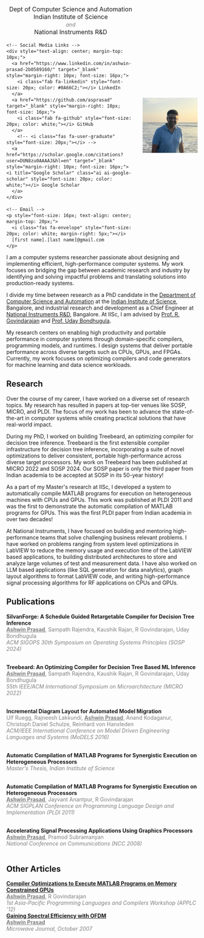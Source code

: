 
<head>
  <link href="https://cdnjs.cloudflare.com/ajax/libs/font-awesome/6.0.0/css/all.min.css" rel="stylesheet">
 <link rel="stylesheet" href="https://cdn.jsdelivr.net/npm/academicons@1.9.2/css/academicons.min.css" integrity="sha512-KlJCpRsLf+KKu2VQa5vmRuClRFjxc5lXO03ixZt82HZUk41+1I0bD8KBSA0fY290ayMfWYI9udIqeOWSu1/uZg==" crossorigin="anonymous" media="print" onload="this.media='all'">  
</head>

<div style="display: flex; align-items: center;">
  <div style="width: 70%; padding-right: 20px;">
    <!-- Department Information -->
    <p style="font-size: 16px; text-align: center; margin-top: 20px;">
      Dept of Computer Science and Automation<br>
      Indian Institute of Science<br>
      <span style="font-size: 14px; font-style: italic; color: gray;">and</span><br>
      National Instruments R&D
    </p>
    
    <!-- Social Media Links -->
    <div style="text-align: center; margin-top: 10px;">
      <a href="https://www.linkedin.com/in/ashwin-prasad-2b0589160/" target="_blank" style="margin-right: 10px; font-size: 16px;">
        <i class="fab fa-linkedin" style="font-size: 20px; color: #0A66C2;"></i> LinkedIn
      </a>
      <a href="https://github.com/asprasad" target="_blank" style="margin-right: 10px; font-size: 16px;">
        <i class="fab fa-github" style="font-size: 20px; color: white;"></i> GitHub
      </a>
        <!-- <i class="fas fa-user-graduate" style="font-size: 20px;"></i> -->       
      <a href="https://scholar.google.com/citations?user=DUN8zu0AAAAJ&hl=en" target="_blank" style="margin-right: 10px; font-size: 16px;"> <i title="Google Scholar" class="ai ai-google-scholar" style="font-size: 20px; color: white;"></i> Google Scholar
      </a>
    </div>
    
    <!-- Email -->
    <p style="font-size: 16px; text-align: center; margin-top: 20px;">
      <i class="fas fa-envelope" style="font-size: 20px; color: white; margin-right: 5px;"></i>
      [first name].[last name]@gmail.com
    </p>
  </div>

  <!-- Image -->
  <div style="width: 30%;">
    <img src="images/AshwinPrasad.jpg" alt="Ashwin Prasad" style="width: 100%; max-width: 400px;">
  </div>
</div>
I am a computer systems researcher passionate about designing and implementing efficient, high-performance computer systems. My work focuses on bridging the gap between academic research and industry by identifying and solving impactful problems and translating solutions into production-ready systems.

I divide my time between research as a PhD candidate in the <a href="https://www.csa.iisc.ac.in/" target="_blank">Department of Computer Science and Automation</a> at the <a href="https://iisc.ac.in/">Indian Institute of Science</a>, Bangalore, and industrial research and development as a Chief Engineer at <a href="https://www.ni.com/">National Instruments R&D</a>, Bangalore. At IISc, I am advised by <a href="https://www.csa.iisc.ac.in/~govind/">Prof. R. Govindarajan</a> and <a href="https://www.csa.iisc.ac.in/~udayb/">Prof. Uday Bondhugula</a>.

My research centers on enabling high productivity and portable performance in computer systems through domain-specific compilers, programming models, and runtimes. I design systems that deliver portable performance across diverse targets such as CPUs, GPUs, and FPGAs. Currently, my work focuses on optimizing compilers and code generators for machine learning and data science workloads.

## Research
Over the course of my career, I have worked on a diverse set of research topics. My research has resulted in papers at top-tier venues like SOSP, MICRO, and PLDI. The focus of my work has been to advance the state-of-the-art in computer systems while creating practical solutions that have real-world impact.

During my PhD, I worked on building Treebeard, an optimizing compiler for decision tree inference. Treebeard is the first extensible compiler infrastructure for decision tree inference, incorporating a suite of novel optimizations to deliver consistent, portable high-performance across diverse target processors. My work on Treebeard has been published at MICRO 2022 and SOSP 2024. Our SOSP paper is only the third paper from Indian academia to be accepted at SOSP in its 50-year history!

As a part of my Master's research at IISc, I developed a system to automatically compile MATLAB programs for execution on heterogeneous machines with CPUs and GPUs. This work was published at PLDI 2011 and was the first to demonstrate the automatic compilation of MATLAB programs for GPUs. This was the first PLDI paper from Indian academia in over two decades!

At National Instruments, I have focused on building and mentoring high-performance teams that solve challenging business relevant problems. I have worked on problems ranging from system level optimizations in LabVIEW to reduce the memory usage and execution time of the LabVIEW based applications, to building distributed architectures to store and analyze large volumes of test and measurement data. I have also worked on LLM based applications (like SQL generation for data analytics), graph layout algorithms to format LabVIEW code, and writing high-performance signal processing algorithms for RF applications on CPUs and GPUs.

## Publications

<span style="font-weight: bold;">SilvanForge: A Schedule Guided Retargetable Compiler for Decision Tree Inference</span><br>
<span style="color: gray;"><span style="font-weight: bold; text-decoration: underline;">Ashwin Prasad</span>, Sampath Rajendra, Kaushik Rajan, R Govindarajan, Uday Bondhugula</span><br>
<span style="font-style: italic; color: gray;">ACM SIGOPS 30th Symposium on Operating Systems Principles (SOSP 2024)</span><br>
<a class="badge badge-success" style="color:white ; margin-right: 5px;" href="papers/SilvanForge-SOSP24.pdf" target="_blank"><i class="fas fa-file-pdf" style="color:white;"></i> Paper</a> 
<a class="badge badge-primary" style="color:white ;  margin-right: 5px;" href="https://github.com/asprasad/treebeard" target="_blank"><i class="fas fa-file-code" style="color:white;"></i> Code</a>
<br>

<span style="font-weight: bold;">Treebeard: An Optimizing Compiler for Decision Tree Based ML Inference</span><br>
<span style="color: gray;"><span style="font-weight: bold; text-decoration: underline;">Ashwin Prasad</span>, Sampath Rajendra, Kaushik Rajan, R Govindarajan, Uday Bondhugula</span><br>
<span style="font-style: italic; color: gray;"> 55th IEEE/ACM International Symposium on Microarchitecture (MICRO 2022)</span><br>
<a class="badge badge-success" style="color:white ; margin-right: 5px;" href="papers/Treebeard-MICRO22.pdf" target="_blank"><i class="fas fa-file-pdf" style="color:white;"></i> Paper</a> 
<a class="badge badge-primary" style="color:white ;  margin-right: 5px;" href="https://github.com/asprasad/treebeard" target="_blank"><i class="fas fa-file-code" style="color:white;"></i> Code</a>
<br>

<span style="font-weight: bold;">Incremental Diagram Layout for Automated Model Migration</span><br>
<span style="color: gray;">Ulf Ruegg, Rajneesh Lakkundi,
<span style="font-weight: bold; text-decoration: underline;">Ashwin Prasad</span>, Anand Kodaganur, Christoph Daniel Schulze, Reinhard von Hanxleden</span><br>
<span style="font-style: italic; color: gray;">ACM/IEEE International Conference on Model Driven Engineering Languages and Systems (MoDELS 2016)</span><br>
<a class="badge badge-success" style="color:white ; margin-right: 5px;" href="papers/IncrementalLayout-MODELS16.pdf" target="_blank"><i class="fas fa-file-pdf" style="color:white;"></i> Paper</a> 
<br>

<span style="font-weight: bold;">Automatic Compilation of MATLAB Programs for Synergistic Execution on Heterogeneous Processors</span><br>
<span style="font-style: italic; color: gray;">Master's Thesis, Indian Institute of Science</span><br>
<a class="badge badge-success" style="color:white ; margin-right: 5px;" href="papers/MastersThesis-Ashwin.pdf" target="_blank"><i class="fas fa-file-pdf" style="color:white;"></i> Thesis</a> 
<br>

<span style="font-weight: bold;">Automatic Compilation of MATLAB Programs for Synergistic Execution on Heterogeneous Processors</span><br>
<span style="color: gray;"><span style="font-weight: bold; text-decoration: underline;">Ashwin Prasad</span>, Jayvant Anantpur, R Govindarajan</span><br>
<span style="font-style: italic; color: gray;">ACM SIGPLAN Conference on Programming Language Design and Implementation (PLDI 2011)</span><br>
<a class="badge badge-success" style="color:white ; margin-right: 5px;" href="papers/Megha-PLDI11.pdf" target="_blank"><i class="fas fa-file-pdf" style="color:white;"></i> Paper</a> 
<br>

<span style="font-weight: bold;">Accelerating Signal Processing Applications Using Graphics Processors</span><br>
<span style="color: gray;"><span style="font-weight: bold; text-decoration: underline;">Ashwin Prasad</span>, Pramod Subramanyan</span><br>
<span style="font-style: italic; color: gray;">National Conference on Communications (NCC 2008)</span><br>
<a class="badge badge-success" style="color:white ; margin-right: 5px;" href="papers/SignalProcessing-NCC08.pdf" target="_blank"><i class="fas fa-file-pdf" style="color:white;"></i> Paper</a> 
<br>

## Other Articles
<a href="https://citeseerx.ist.psu.edu/document?repid=rep1&type=pdf&doi=2c16ef0bd67017d5562fb8d5124977627ae871a7" target="_blank" style="margin-right: 10px; font-weight: bold;">
Compiler Optimizations to Execute MATLAB Programs on Memory Constrained GPUs</a><br>
<span style="color: gray;"><span style="font-weight: bold; text-decoration: underline;">Ashwin Prasad</span>, R Govindarajan</span><br>
<span style="font-style: italic; color: gray;">1st Asia-Pacific Programming Languages and Compilers Workshop (APPLC ’12)</span><br>

<a href="https://www.microwavejournal.com/articles/5454-gaining-spectral-efficiency-with-ofdm" target="_blank" style="margin-right: 10px; font-weight: bold;">
Gaining Spectral Efficiency with OFDM</a><br>
<span style="color: gray;"><span style="font-weight: bold; text-decoration: underline;">Ashwin Prasad</span></span><br>
<span style="font-style: italic; color: gray;">Microwave Journal, October 2007</span><br>

